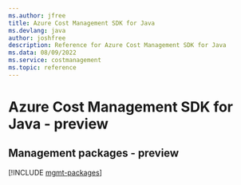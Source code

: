 ```yaml
---
ms.author: jfree
title: Azure Cost Management SDK for Java
ms.devlang: java
author: joshfree
description: Reference for Azure Cost Management SDK for Java
ms.data: 08/09/2022
ms.service: costmanagement
ms.topic: reference
---
```

# Azure Cost Management SDK for Java - preview

## Management packages - preview
[!INCLUDE [mgmt-packages](cost-management-mgmt-index.md)]
